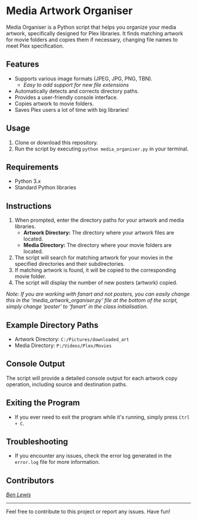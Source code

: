 # Media Artwork Organiser

Media Organiser is a Python script that helps you organize your media artwork, specifically designed for Plex libraries. It finds matching artwork for movie folders and copies them if necessary, changing file names to meet Plex specification.

## Features

* Supports various image formats (JPEG, JPG, PNG, TBN).
  * *Easy to add support for new file extensions*
* Automatically detects and corrects directory paths.
* Provides a user-friendly console interface.
* Copies artwork to movie folders.
* Saves Plex users a lot of time with big libraries!

## Usage

1. Clone or download this repository.
2. Run the script by executing `python media_organiser.py` in your terminal.

## Requirements

* Python 3.x
* Standard Python libraries

## Instructions

1. When prompted, enter the directory paths for your artwork and media libraries.
   * **Artwork Directory:** The directory where your artwork files are located.
   * **Media Directory:** The directory where your movie folders are located.
2. The script will search for matching artwork for your movies in the specified directories and their subdirectories.
3. If matching artwork is found, it will be copied to the corresponding movie folder.
4. The script will display the number of new posters (artwork) copied.

*Note: If you are working with fanart and not posters, you can easily change this in the 'media_artwork_organiser.py' file at the bottom of the script, simply change 'poster' to 'fanart' in the class initialisation.*

## Example Directory Paths

* Artwork Directory: `C:/Pictures/downloaded_art`
* Media Directory: `P:/Videos/Plex/Movies`

## Console Output

The script will provide a detailed console output for each artwork copy operation, including source and destination paths.

## Exiting the Program

* If you ever need to exit the program while it's running, simply press `Ctrl + C`.

## Troubleshooting

* If you encounter any issues, check the error log generated in the `error.log` file for more information.

## Contributors

*[Ben Lewis](https://github.com/benlewisss "Click here to be taken to Ben's GitHub profile!")*

---

Feel free to contribute to this project or report any issues. Have fun!
